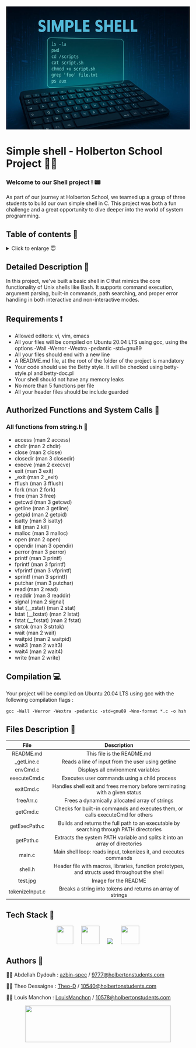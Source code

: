 <p align="center">
<img src="test.jpg">
</p>

# Simple shell - Holberton School Project 🧑‍🎓


### Welcome to our Shell project ! 📟

As part of our journey at Holberton School, we teamed up a group of three students to build our own simple shell in C.
This project was both a fun challenge and a great opportunity to dive deeper into the world of system programming.

## Table of contents 📄

<details>
  <summary>Click to enlarge 😇</summary>

- [Detailed Description 📝](#detailed-description-)
- [Requirements ❗](#requirements-)
- [Authorized Functions and System Calls 📢](#authorized-functions-and-system-calls-)
- [Compilation 💻](#compilation-)
- [Files Description 🔗](#files-description-)
- [Tech Stack 🧩](#tech-stack-)
- [Authors 🤝](#authors-)
</details>

## Detailed Description 📝

In this project, we've built a basic shell in C that mimics the core functionality of Unix shells like Bash. It supports command execution, argument parsing, built-in commands, path searching, and proper error handling in both interactive and non-interactive modes.

## Requirements ❗

+ Allowed editors: vi, vim, emacs
+ All your files will be compiled on Ubuntu 20.04 LTS using gcc, using the options -Wall -Werror -Wextra -pedantic -std=gnu89
+ All your files should end with a new line
+ A README.md file, at the root of the folder of the project is mandatory
+ Your code should use the Betty style. It will be checked using betty-style.pl and betty-doc.pl
+ Your shell should not have any memory leaks
+ No more than 5 functions per file
+ All your header files should be include guarded

## Authorized Functions and System Calls 📢


### All functions from string.h 🔐
+ access (man 2 access)
+ chdir (man 2 chdir)
+ close (man 2 close)
+ closedir (man 3 closedir)
+ execve (man 2 execve)
+ exit (man 3 exit)
+ _exit (man 2 _exit)
+ fflush (man 3 fflush)
+ fork (man 2 fork)
+ free (man 3 free)
+ getcwd (man 3 getcwd)
+ getline (man 3 getline)
+ getpid (man 2 getpid)
+ isatty (man 3 isatty)
+ kill (man 2 kill)
+ malloc (man 3 malloc)
+ open (man 2 open)
+ opendir (man 3 opendir)
+ perror (man 3 perror)
+ printf (man 3 printf)
+ fprintf (man 3 fprintf)
+ vfprintf (man 3 vfprintf)
+ sprintf (man 3 sprintf)
+ putchar (man 3 putchar)
+ read (man 2 read)
+ readdir (man 3 readdir)
+ signal (man 2 signal)
+ stat (__xstat) (man 2 stat)
+ lstat (__lxstat) (man 2 lstat)
+ fstat (__fxstat) (man 2 fstat)
+ strtok (man 3 strtok)
+ wait (man 2 wait)
+ waitpid (man 2 waitpid)
+ wait3 (man 2 wait3)
+ wait4 (man 2 wait4)
+ write (man 2 write)

## Compilation 💻

Your project will be compiled on Ubuntu 20.04 LTS using gcc with the following compilation flags  :

````
gcc -Wall -Werror -Wextra -pedantic -std=gnu89 -Wno-format *.c -o hsh
````

## Files Description 🔗

|              File                  |                                            Description                                                       |
|:---------------------------------: | :----------------------------------------------------------------------------------------------------------: |
|           README.md                |                                     This file is the README.md                                               | 
|           _getLine.c               |                                Reads a line of input from the user using getline                             |
|           envCmd.c                 |                                   Displays all environment variables                                         |
|           executeCmd.c             |                                Executes user commands using a child process                                  |
|           exitCmd.c                |                      Handles shell exit and frees memory before terminating with a given status              |                   
|           freeArr.c                |                              Frees a dynamically allocated array of strings                                  |
|           getCmd.c                 |                     Checks for built-in commands and executes them, or calls executeCmd for others           |
|           getExecPath.c            |  Builds and returns the full path to an executable by searching through PATH directories                     |
|           getPath.c                |         Extracts the system PATH variable and splits it into an array of directories                         |
|           main.c                   |     Main shell loop: reads input, tokenizes it, and executes commands                                        |
|           shell.h                  |   Header file with macros, libraries, function prototypes, and structs used throughout the shell             |
|           test.jpg                 |                                       Image for the README                                                   |
|           tokenizeInput.c          |                              Breaks a string into tokens and returns an array of strings                     |


## Tech Stack 🧩

<div style="text-align: center;">
	<img width="45px" height="50px" src="https://upload.wikimedia.org/wikipedia/commons/1/19/C_Logo.png">
    &emsp;
	<img width="50px" height="50px" src="https://upload.wikimedia.org/wikipedia/commons/thumb/a/ab/Logo-ubuntu_cof-orange-hex.svg/1200px-Logo-ubuntu_cof-orange-hex.svg.png">
	&emsp;
	<img wigth="50px" height="50px" src="https://upload.wikimedia.org/wikipedia/commons/thumb/9/9f/Vimlogo.svg/544px-Vimlogo.svg.png">
    &emsp;
    <img width="50px" height="50px" src="https://upload.wikimedia.org/wikipedia/commons/9/91/Octicons-mark-github.svg">
</div>

## Authors 🤝

👨‍💻 Abdellah Dydouh : [azbin-spec](https://github.com/azbin-spec) / 9777@holbertonstudents.com

🧑‍💻 Theo Dessaigne : [Theo-D](https://github.com/Theo-D) / 10540@holbertonstudents.com

🧑‍💻 Louis Manchon : [LouisManchon](https://github.com/LouisManchon) / 10578@holbertonstudents.com

<p align="center">
    <img src="https://ml.globenewswire.com/Resource/Download/a08e6c28-55be-44c8-8461-03544f094b38" width="400" height="100">
<p/>
